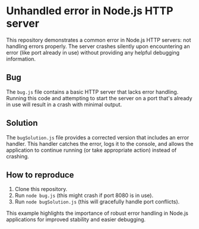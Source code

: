 # Unhandled error in Node.js HTTP server

This repository demonstrates a common error in Node.js HTTP servers: not handling errors properly.  The server crashes silently upon encountering an error (like port already in use) without providing any helpful debugging information.

## Bug

The `bug.js` file contains a basic HTTP server that lacks error handling.  Running this code and attempting to start the server on a port that's already in use will result in a crash with minimal output.

## Solution

The `bugSolution.js` file provides a corrected version that includes an error handler. This handler catches the error, logs it to the console, and allows the application to continue running (or take appropriate action) instead of crashing.

## How to reproduce

1. Clone this repository.
2. Run `node bug.js` (this might crash if port 8080 is in use).
3. Run `node bugSolution.js` (this will gracefully handle port conflicts).

This example highlights the importance of robust error handling in Node.js applications for improved stability and easier debugging.